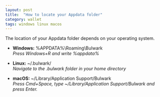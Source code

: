 ```yaml
---
layout: post
title:  "How to locate your Appdata folder"
category: wallet
tags: windows linux macos
---
```

The location of your Appdata folder depends on your operating system.

* **Windows:** %APPDATA%\\Roaming\\Bulwark  
_Press Windows+R and write %appdata%_

* **Linux:** ~/.bulwark/  
_Navigate to the .bulwark folder in your home directory_

* **macOS:** ~/Library/Application Support/Bulwark  
_Press Cmd+Space, type ~/Library/Application Support/Bulwark and press Enter._

